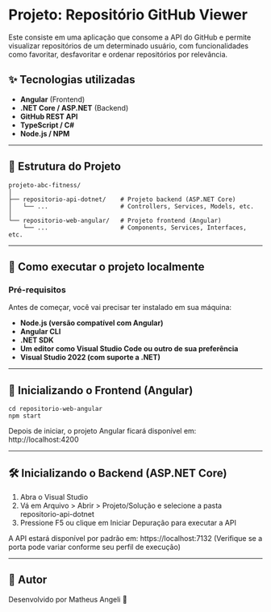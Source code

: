 # Projeto: Repositório GitHub Viewer

Este consiste em uma aplicação que consome a API do GitHub e permite visualizar repositórios de um determinado usuário, com funcionalidades como favoritar, desfavoritar e ordenar repositórios por relevância.

## ✨ Tecnologias utilizadas

- **Angular** (Frontend)
- **.NET Core / ASP.NET** (Backend)
- **GitHub REST API**
- **TypeScript / C#**
- **Node.js / NPM**

---

## 🧩 Estrutura do Projeto

```text
projeto-abc-fitness/
│
├── repositorio-api-dotnet/    # Projeto backend (ASP.NET Core)
│   └── ...                    # Controllers, Services, Models, etc.
│
└── repositorio-web-angular/   # Projeto frontend (Angular)
    └── ...                    # Components, Services, Interfaces, etc.
```

---

## 🚀 Como executar o projeto localmente
### Pré-requisitos
Antes de começar, você vai precisar ter instalado em sua máquina:

- **Node.js (versão compatível com Angular)**
- **Angular CLI**
- **.NET SDK**
- **Um editor como Visual Studio Code ou outro de sua preferência**
- **Visual Studio 2022 (com suporte a .NET)**

---

## 🔧 Inicializando o Frontend (Angular)

```text
cd repositorio-web-angular
npm start
```
Depois de iniciar, o projeto Angular ficará disponível em: http://localhost:4200

---

## 🛠 Inicializando o Backend (ASP.NET Core)

1. Abra o Visual Studio
2. Vá em Arquivo > Abrir > Projeto/Solução e selecione a pasta repositorio-api-dotnet
3. Pressione F5 ou clique em Iniciar Depuração para executar a API

A API estará disponível por padrão em: https://localhost:7132
(Verifique se a porta pode variar conforme seu perfil de execução)

---

## 💼 Autor
Desenvolvido por Matheus Angeli 🚀
